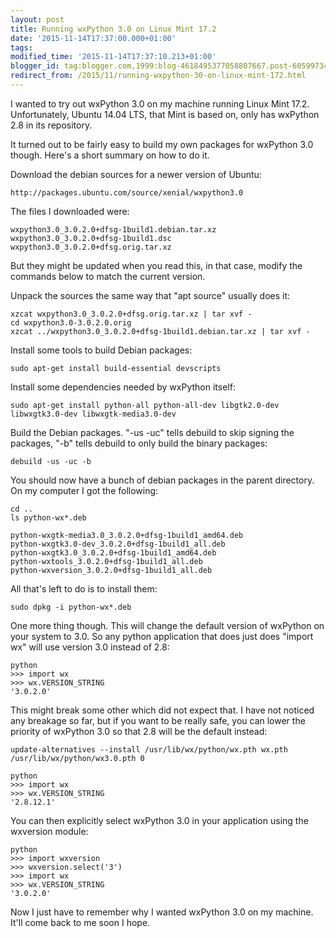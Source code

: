 ```yaml
---
layout: post
title: Running wxPython 3.0 on Linux Mint 17.2
date: '2015-11-14T17:37:00.000+01:00'
tags:
modified_time: '2015-11-14T17:37:10.213+01:00'
blogger_id: tag:blogger.com,1999:blog-4618495377058807667.post-6059973465350912087
redirect_from: /2015/11/running-wxpython-30-on-linux-mint-172.html
---
```


I wanted to try out wxPython 3.0 on my machine running Linux Mint
17.2. Unfortunately, Ubuntu 14.04 LTS, that Mint is based on, only has
wxPython 2.8 in its repository.

It turned out to be fairly easy to build my own packages for wxPython
3.0 though.  Here's a short summary on how to do it.

Download the debian sources for a newer version of Ubuntu:

    http://packages.ubuntu.com/source/xenial/wxpython3.0

The files I downloaded were:

    wxpython3.0_3.0.2.0+dfsg-1build1.debian.tar.xz
    wxpython3.0_3.0.2.0+dfsg-1build1.dsc
    wxpython3.0_3.0.2.0+dfsg.orig.tar.xz

But they might be updated when you read this, in that case, modify the
commands below to match the current version.

Unpack the sources the same way that "apt source" usually does it:

    xzcat wxpython3.0_3.0.2.0+dfsg.orig.tar.xz | tar xvf -
    cd wxpython3.0-3.0.2.0.orig
    xzcat ../wxpython3.0_3.0.2.0+dfsg-1build1.debian.tar.xz | tar xvf -

Install some tools to build Debian packages:

    sudo apt-get install build-essential devscripts

Install some dependencies needed by wxPython itself:

    sudo apt-get install python-all python-all-dev libgtk2.0-dev libwxgtk3.0-dev libwxgtk-media3.0-dev

Build the Debian packages.  "-us -uc" tells debuild to skip signing
the packages, "-b" tells debuild to only build the binary packages:

    debuild -us -uc -b

You should now have a bunch of debian packages in the parent
directory.  On my computer I got the following:

    cd ..
    ls python-wx*.deb

    python-wxgtk-media3.0_3.0.2.0+dfsg-1build1_amd64.deb
    python-wxgtk3.0-dev_3.0.2.0+dfsg-1build1_all.deb
    python-wxgtk3.0_3.0.2.0+dfsg-1build1_amd64.deb
    python-wxtools_3.0.2.0+dfsg-1build1_all.deb
    python-wxversion_3.0.2.0+dfsg-1build1_all.deb

All that's left to do is to install them:

    sudo dpkg -i python-wx*.deb

One more thing though.  This will change the default version of
wxPython on your system to 3.0.  So any python application that does
just does "import wx" will use version 3.0 instead of 2.8:

    python
    >>> import wx
    >>> wx.VERSION_STRING
    '3.0.2.0'

This might break some other which did not expect that.  I have not
noticed any breakage so far, but if you want to be really safe, you
can lower the priority of wxPython 3.0 so that 2.8 will be the default
instead:

    update-alternatives --install /usr/lib/wx/python/wx.pth wx.pth /usr/lib/wx/python/wx3.0.pth 0

    python
    >>> import wx
    >>> wx.VERSION_STRING
    '2.8.12.1'

You can then explicitly select wxPython 3.0 in your application using
the wxversion module:

    python
    >>> import wxversion
    >>> wxversion.select('3')
    >>> import wx
    >>> wx.VERSION_STRING
    '3.0.2.0'

Now I just have to remember why I wanted wxPython 3.0 on my machine.  It'll come back to me soon I hope.


